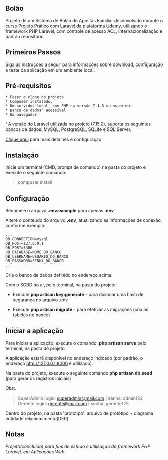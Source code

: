 

## Bolão

Projeto de um Sistema de Bolão de Apostas Familiar desenvolvido durante o curso
<a href="https://www.udemy.com/course/projeto-pratico-com-laravel/">Projeto Prático com Laravel</a> da plataforma Udemy,
utilizando o framework PHP Laravel, com controle de acesso ACL, internacionalização e padrão repositório

## Primeiros Passos

Siga as instruções a seguir para informações sobre download, configuração e teste da aplicação em um ambiente local.

## Pré-requisitos

    * Fazer o clone do projeto
    * Composer instalado.
    * Um servidor local, com PHP na versão 7.1.3 ou superior.
    * Banco de dados¹ acessível.
    * Um navegador 

¹ A versão do Laravel utilizada no projeto (7.15.0), suporta os seguintes bancos de dados: MySQL, PostgreSQL, SQLite e SQL Server.

[Clique aqui](https://laravel.com/docs/7.x/database) para mais detalhes e configuração


## Instalação

Inicie um terminal (CMD, prompt de comando) na pasta do projeto e execute o seguinte comando:
> composer install


## Configuração

Renomeie o arquivo **.env.example** para apenas **.env**

Altere o conteúdo do arquivo **.env**, atualizando as informações de conexão, conforme exemplo:

    ...
    DB_CONNECTION=mysql
    DB_HOST=127.0.0.1
    DB_PORT=3306
    DB_DATABASE=NOME_DO_BANCO
    DB_USERNAME=USUARIO_DO_BANCO
    DB_PASSWORD=SENHA_DO_BANCO
    ...

Crie o banco de dados definido no endereço acima.

Com o SGBD no ar, pelo terminal, na pasta do projeto:

- Execute **php artisan key:generate** - para dicionar uma hash de segurança no arquivo .env

- Execute **php artisan migrate** - para efetivar as migrações (cria as tabelas no banco)
    
## Iniciar a aplicação

Para iniciar a aplicação, execute o comando: **php artisan serve** pelo terminal, na pasta do projeto.

A aplicação estará disponível no endereço indicado (por padrão, o endereço http://127.0.0.1:8000 é utilizado).

Na pasta do projeto, execute o seguinte comando **php artisan db:seed** (para gerar os registros iniciais)

*Obs:.* 
> SuperAdmin login: superadmin@mail.com | senha: admin123 <br>
> Gerente    login: gerente@mail.com | senha: gerente123

Dentro do projeto, na pasta 'prototipo': arquivo de protótipo + diagrama entidade relacionamento(DER)
## Notas

*Projeto(concluído) para fins de estudo e utilização do framework PHP Laravel, em Aplicações Web.*

